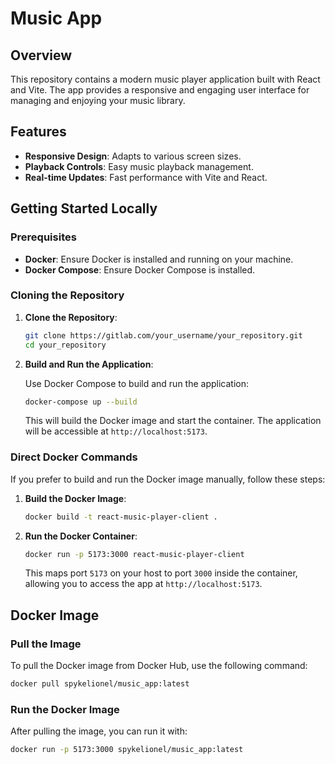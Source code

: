 # Music App

## Overview

This repository contains a modern music player application built with React and Vite. The app provides a responsive and engaging user interface for managing and enjoying your music library.

## Features

- **Responsive Design**: Adapts to various screen sizes.
- **Playback Controls**: Easy music playback management.
- **Real-time Updates**: Fast performance with Vite and React.

## Getting Started Locally

### Prerequisites

- **Docker**: Ensure Docker is installed and running on your machine.
- **Docker Compose**: Ensure Docker Compose is installed.

### Cloning the Repository

1. **Clone the Repository**:

   ```bash
   git clone https://gitlab.com/your_username/your_repository.git
   cd your_repository
   ```

2. **Build and Run the Application**:

   Use Docker Compose to build and run the application:

   ```bash
   docker-compose up --build
   ```

   This will build the Docker image and start the container. The application will be accessible at `http://localhost:5173`.

### Direct Docker Commands

If you prefer to build and run the Docker image manually, follow these steps:

1. **Build the Docker Image**:

   ```bash
   docker build -t react-music-player-client .
   ```

2. **Run the Docker Container**:

   ```bash
   docker run -p 5173:3000 react-music-player-client
   ```

   This maps port `5173` on your host to port `3000` inside the container, allowing you to access the app at `http://localhost:5173`.

## Docker Image

### Pull the Image

To pull the Docker image from Docker Hub, use the following command:

```bash
docker pull spykelionel/music_app:latest
```

### Run the Docker Image

After pulling the image, you can run it with:

```bash
docker run -p 5173:3000 spykelionel/music_app:latest
```
